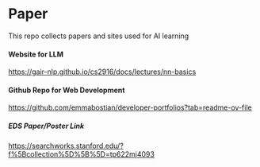 # Paper
This repo collects papers and sites used for AI learning

#### Website for LLM
https://gair-nlp.github.io/cs2916/docs/lectures/nn-basics

#### Github Repo for Web Development
https://github.com/emmabostian/developer-portfolios?tab=readme-ov-file


##### EDS Paper/Poster Link
https://searchworks.stanford.edu/?f%5Bcollection%5D%5B%5D=tp622mj4093
